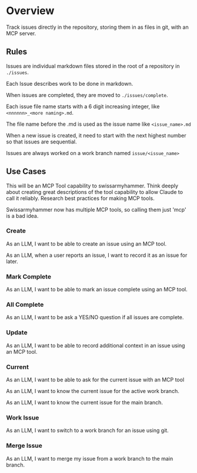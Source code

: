 # Overview

Track issues directly in the repository, storing them in as files in git, with an MCP server.

## Rules

Issues are individual markdown files stored in the root of a repository in `./issues`.

Each Issue describes work to be done in markdown.

When issues are completed, they are moved to `./issues/complete`.

Each issue file name starts with a 6 digit increasing integer, like `<nnnnnn>_<more naming>.md`.

The file name before the .md is used as the issue name like `<issue_name>.md`

When a new issue is created, it need to start with the next highest number so that issues are sequential.

Issues are always worked on a work branch named `issue/<issue_name>`

## Use Cases

This will be an MCP Tool capability to swissarmyhammer.
Think deeply about creating great descriptions of the tool capability to allow Claude to call it reliably.
Research best practices for making MCP tools.

Swissarmyhammer now has multiple MCP tools, so calling them just 'mcp' is a bad idea.

### Create

As an LLM, I want to be able to create an issue using an MCP tool.

As an LLM, when a user reports an issue, I want to record it as an issue for later.

### Mark Complete

As an LLM, I want to be able to mark an issue complete using an MCP tool.

### All Complete

As an LLM, I want to be ask a YES/NO question if all issues are complete.

### Update

As an LLM, I want to be able to record additional context in an issue using an MCP tool.

### Current

As an LLM, I want to be able to ask for the current issue with an MCP tool

As an LLM, I want to know the current issue for the active work branch.

As an LLM, I want to know the current issue for the main branch.

### Work Issue

As an LLM, I want to switch to a work branch for an issue using git.

### Merge Issue

As an LLM, I want to merge my issue from a work branch  to the main branch.

